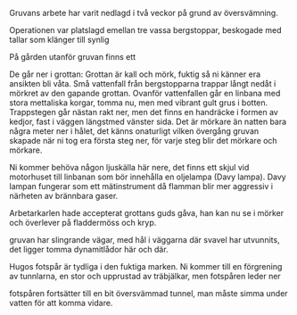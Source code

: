 Gruvans arbete har varit nedlagd i två veckor på grund av översvämning.


Operationen var platslagd emellan tre vassa bergstoppar, beskogade med tallar som klänger till synlig 

På gården utanför gruvan finns ett 

De går ner i grottan: Grottan är kall och mörk, fuktig så ni känner era ansikten bli våta. Små vattenfall från bergstopparna trappar långt nedåt i mörkret av den gapande grottan. 
Ovanför vattenfallen går en linbana med stora mettaliska korgar, tomma nu, men med vibrant gult grus i botten. 
Trappstegen går nästan rakt ner, men det finns en handräcke i formen av kedjor, fast i väggen längstmed vänster sida. 
Det är mörkare än natten bara några meter ner i hålet, det känns onaturligt vilken övergång gruvan skapade när ni tog era första steg ner, för varje steg blir det mörkare och mörkare. 

Ni kommer behöva någon ljuskälla här nere, det finns ett skjul vid motorhuset till linbanan som bör innehålla en oljelampa (Davy lampa). 
Davy lampan fungerar som ett mätinstrument då flamman blir mer aggressiv i närheten av brännbara gaser.



Arbetarkarlen hade accepterat grottans guds gåva, han kan nu se i mörker och överlever på fladdermöss och kryp.

gruvan har slingrande vägar, med hål i väggarna där svavel har utvunnits, det ligger tomma dynamitlådor här och där.

Hugos fotspår är tydliga i den fuktiga marken. Ni kommer till en förgrening av tunnlarna, en stor och upprustad av träbjälkar, men fotspåren leder ner 

fotspåren fortsätter till en bit översvämmad tunnel, man måste simma under vatten för att komma vidare.